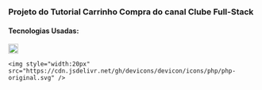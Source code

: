 <h3>Projeto do Tutorial Carrinho Compra do canal Clube Full-Stack</h3>

<h4>Tecnologias Usadas:</h4>
<div style="display:inline-block">
    <img style="width:20px" src="https://cdn.jsdelivr.net/gh/devicons/devicon/icons/javascript/javascript-original.svg" />

    <img style="width:20px" src="https://cdn.jsdelivr.net/gh/devicons/devicon/icons/php/php-original.svg" />
          
</div>
          